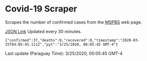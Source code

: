 # Covid-19 Scraper

Scrapes the number of confirmed cases from the [MSPBS](https://www.mspbs.gov.py/covid-19.php) web page.

[JSON Link](https://jmayalag.github.io/covid19-scrape/cases.json)
Updated every 30 minutes.
```
{"confirmed":37,"deaths":0,"recovered":0,"timestamp":"2020-03-25T04:05:45.111Z","pyt":"3/25/2020, 00:05:45 GMT-4"}
```
Last update (Paraguay Time): 3/25/2020, 00:05:45 GMT-4